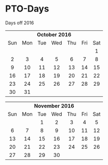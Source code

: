 # PTO-Days
Days off 2016

<TABLE>
<TR><TD COLSPAN="7" ALIGN=center><B>October 2016</B></TD></TR>

<TR><TD ALIGN=center>Sun</TD>
<TD ALIGN=center>Mon</TD><TD ALIGN=center>Tue</TD><TD ALIGN=center>Wed</TD><TD ALIGN=center>Thu</TD><TD ALIGN=center>Fri</TD>
<TD ALIGN=center>Sat</TD></TR>

<TR><TD ALIGN=center></TD>
<TD ALIGN=center></TD><TD ALIGN=center></TD><TD ALIGN=center></TD><TD ALIGN=center></TD><TD ALIGN=center></TD>
<TD ALIGN=center>1</TD>
</TR>

<TR>
<TD ALIGN=center>2</TD>
<TD ALIGN=center>3</TD><TD ALIGN=center>4</TD><TD ALIGN=center>5</TD><TD ALIGN=center>6</TD><TD ALIGN=center>7</TD>
<TD ALIGN=center>8</TD>
</TR>

<TR>
<TD ALIGN=center>9</TD>
<TD ALIGN=center>10</TD><TD ALIGN=center>11</TD><TD ALIGN=center>12</TD><TD ALIGN=center>13</TD><TD ALIGN=center>14</TD>
<TD ALIGN=center>15</TD>
</TR>

<TR>
<TD ALIGN=center>16</TD>
<TD ALIGN=center>17</TD><TD ALIGN=center>18</TD><TD ALIGN=center>19</TD><TD ALIGN=center>20</TD><TD ALIGN=center>21</TD>
<TD ALIGN=center>22</TD>
</TR>

<TR>
<TD ALIGN=center>23</TD>
<TD ALIGN=center>24</TD><TD ALIGN=center>25</TD><TD ALIGN=center>26</TD><TD ALIGN=center>27</TD><TD ALIGN=center>28</TD>
<TD ALIGN=center>29</TD>
</TR>

<TR>
<TD ALIGN=center>30</TD>
<TD ALIGN=center>31</TD><TD ALIGN=center></TD><TD ALIGN=center></TD><TD ALIGN=center></TD><TD ALIGN=center></TD>
<TD ALIGN=center></TD>
</TR>
</TABLE>

<TABLE>
<TR><TD COLSPAN="7" ALIGN=center><B>November 2016</B></TD></TR>

<TR><TD ALIGN=center>Sun</TD>
<TD ALIGN=center>Mon</TD><TD ALIGN=center>Tue</TD><TD ALIGN=center>Wed</TD><TD ALIGN=center>Thu</TD><TD ALIGN=center>Fri</TD>
<TD ALIGN=center>Sat</TD></TR>

<TR><TD ALIGN=center></TD>
<TD ALIGN=center></TD><TD ALIGN=center>1</TD><TD ALIGN=center>2</TD><TD ALIGN=center>3</TD><TD ALIGN=center>4</TD>
<TD ALIGN=center>5</TD>
</TR>

<TR>
<TD ALIGN=center>6</TD>
<TD ALIGN=center>7</TD><TD ALIGN=center>8</TD><TD ALIGN=center>9</TD><TD ALIGN=center>10</TD><TD ALIGN=center>11</TD>
<TD ALIGN=center>12</TD>
</TR>

<TR>
<TD ALIGN=center>13</TD>
<TD ALIGN=center>14</TD><TD ALIGN=center>15</TD><TD ALIGN=center>16</TD><TD ALIGN=center>17</TD><TD ALIGN=center>18</TD>
<TD ALIGN=center>19</TD>
</TR>

<TR>
<TD ALIGN=center>20</TD>
<TD ALIGN=center>21</TD><TD ALIGN=center>22</TD><TD ALIGN=center>23</TD><TD ALIGN=center>24</TD><TD ALIGN=center>25</TD>
<TD ALIGN=center>26</TD>
</TR>

<TR>
<TD ALIGN=center>27</TD>
<TD ALIGN=center>28</TD><TD ALIGN=center>29</TD><TD ALIGN=center>30</TD><TD ALIGN=center></TD><TD ALIGN=center></TD>
<TD ALIGN=center></TD>
</TR>
</TABLE>
